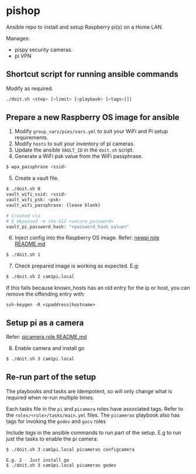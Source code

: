 # pishop
Ansible repo to install and setup Raspberry pi(s) on a Home LAN.

Manages:
* pispy security cameras.
* pi VPN 

## Shortcut script for running ansible commands

Modify as required.

```bash
./doit.sh <step> [<limit> [<playbook> [<tags>]]]
```

## Prepare a new Raspberry OS image for ansible

1) Modify `group_vars/pies/vars.yml` to suit your WiFi and Pi setup requirements.
2) Modify `hosts` to suit your inventory of pi cameras.
3) Update the ansible `VAULT_ID` in the `doit.sh` script.
4) Generate a WiFi psk value from the WiFi passphrase.
```bash
$ wpa_passphrase <ssid>
```
5) Create a vault file.
```bash
$ ./doit.sh 0
vault_wifi_ssid: <ssid>
vault_wifi_psk: <psk>
vault_wifi_passphrase: (leave blank)

# Created via
# $ mkpasswd -m sha-512 <secure_password>
vault_pi_password_hash: "<password_hash_value>"
``` 
6) Inject config into the Raspberry OS image. Refer: [newpi role README.md](roles/newpi/README.md)
```bash
$ ./doit.sh 1
```
7) Check prepared image is working as expected. E.g:
```bash
$ ./doit.sh 2 cam1pi.local
```
If this fails because known_hosts has an old entry for the ip or host, you can remove the offending entry with:
```
ssh-keygen -R <ipaddress|hostname>
```

## Setup pi as a camera

Refer: [picamera role README.md](roles/picamera/README.md)

8) Enable camera and install go
```bash
$ ./doit.sh 3 cam1pi.local
```

## Re-run part of the setup

The playbooks and tasks are idempotent, so will only change what is required when re-run multiple times.

Each tasks file in the `pi` and `picamera` roles have associated tags. Refer to the `roles/<role>/tasks/main.yml` files. The `picameras` playbook also has tags for invoking the `godev` and `gocv` roles

Include *tags* in the ansible commands to run part of the setup. E.g to run just the tasks to enable the pi camera:
```bash
$ ./doit.sh 3 cam1pi.local picameras configcamera

E.g. 2 - Just install go
$ ./doit.sh 3 cam1pi.local picameras godev
```